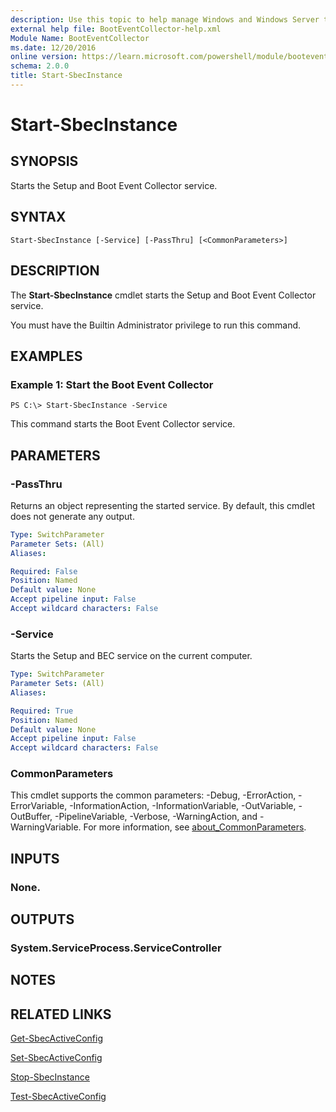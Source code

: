 ```yaml
---
description: Use this topic to help manage Windows and Windows Server technologies with Windows PowerShell.
external help file: BootEventCollector-help.xml
Module Name: BootEventCollector
ms.date: 12/20/2016
online version: https://learn.microsoft.com/powershell/module/booteventcollector/start-sbecinstance?view=windowsserver2016-ps&wt.mc_id=ps-gethelp
schema: 2.0.0
title: Start-SbecInstance
---
```


# Start-SbecInstance

## SYNOPSIS
Starts the Setup and Boot Event Collector service.

## SYNTAX

```
Start-SbecInstance [-Service] [-PassThru] [<CommonParameters>]
```

## DESCRIPTION
The **Start-SbecInstance** cmdlet starts the Setup and Boot Event Collector service.

You must have the Builtin Administrator privilege to run this command.

## EXAMPLES

### Example 1: Start the Boot Event Collector
```
PS C:\> Start-SbecInstance -Service
```

This command starts the Boot Event Collector service.

## PARAMETERS

### -PassThru
Returns an object representing the started service.
By default, this cmdlet does not generate any output.

```yaml
Type: SwitchParameter
Parameter Sets: (All)
Aliases: 

Required: False
Position: Named
Default value: None
Accept pipeline input: False
Accept wildcard characters: False
```

### -Service
Starts the Setup and BEC service on the current computer.

```yaml
Type: SwitchParameter
Parameter Sets: (All)
Aliases: 

Required: True
Position: Named
Default value: None
Accept pipeline input: False
Accept wildcard characters: False
```

### CommonParameters
This cmdlet supports the common parameters: -Debug, -ErrorAction, -ErrorVariable, -InformationAction, -InformationVariable, -OutVariable, -OutBuffer, -PipelineVariable, -Verbose, -WarningAction, and -WarningVariable. For more information, see [about_CommonParameters](https://go.microsoft.com/fwlink/?LinkID=113216).

## INPUTS

### None.

## OUTPUTS

### System.ServiceProcess.ServiceController

## NOTES

## RELATED LINKS

[Get-SbecActiveConfig](./Get-SbecActiveConfig.md)

[Set-SbecActiveConfig](./Set-SbecActiveConfig.md)

[Stop-SbecInstance](./Stop-SbecInstance.md)

[Test-SbecActiveConfig](./Test-SbecActiveConfig.md)

